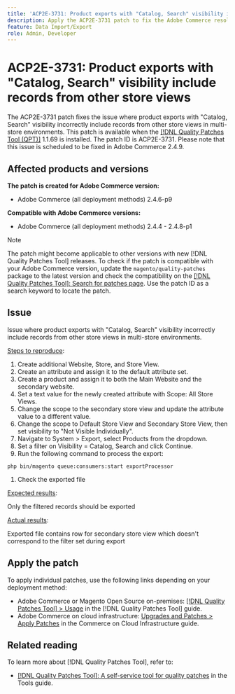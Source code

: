 ```yaml
---
title: 'ACP2E-3731: Product exports with "Catalog, Search" visibility include records from other store views'
description: Apply the ACP2E-3731 patch to fix the Adobe Commerce resolves an issue where product exports with visibility filter set to "Catalog, Search" included incorrect rows in multi-store setups due to store-scoped attribute variations.
feature: Data Import/Export
role: Admin, Developer
---
```


# ACP2E-3731: Product exports with "Catalog, Search" visibility include records from other store views

The ACP2E-3731 patch fixes the issue where product exports with "Catalog, Search" visibility incorrectly include records from other store views in multi-store environments. This patch is available when the [[!DNL Quality Patches Tool (QPT)]](/help/tools/quality-patches-tool/quality-patches-tool-to-self-serve-quality-patches.md) 1.1.69 is installed. The patch ID is ACP2E-3731. Please note that this issue is scheduled to be fixed in Adobe Commerce 2.4.9.

## Affected products and versions

**The patch is created for Adobe Commerce version:**

* Adobe Commerce (all deployment methods) 2.4.6-p9

**Compatible with Adobe Commerce versions:**

* Adobe Commerce (all deployment methods) 2.4.4 - 2.4.8-p1

>[!NOTE]
>
>The patch might become applicable to other versions with new [!DNL Quality Patches Tool] releases. To check if the patch is compatible with your Adobe Commerce version, update the `magento/quality-patches` package to the latest version and check the compatibility on the [[!DNL Quality Patches Tool]: Search for patches page](https://experienceleague.adobe.com/tools/commerce-quality-patches/index.html). Use the patch ID as a search keyword to locate the patch.

## Issue

Issue where product exports with "Catalog, Search" visibility incorrectly include records from other store views in multi-store environments.

<u>Steps to reproduce</u>:

1. Create additional Website, Store, and Store View.
1. Create an attribute and assign it to the default attribute set.
1. Create a product and assign it to both the Main Website and the secondary website.
1. Set a text value for the newly created attribute with Scope: All Store Views.
1. Change the scope to the secondary store view and update the attribute value to a different value.
1. Change the scope to Default Store View and Secondary Store View, then set visibility to "Not Visible Individually".
1. Navigate to System > Export, select Products from the dropdown.
1. Set a filter on Visibility = Catalog, Search and click Continue.
1. Run the following command to process the export:

```
php bin/magento queue:consumers:start exportProcessor
```

1. Check the exported file

<u>Expected results</u>:

Only the filtered records should be exported

<u>Actual results</u>:

Exported file contains row for secondary store view which doesn't correspond to the filter set during export

## Apply the patch

To apply individual patches, use the following links depending on your deployment method:

* Adobe Commerce or Magento Open Source on-premises: [[!DNL Quality Patches Tool] > Usage](/help/tools/quality-patches-tool/usage.md) in the [!DNL Quality Patches Tool] guide.
* Adobe Commerce on cloud infrastructure: [Upgrades and Patches > Apply Patches](https://experienceleague.adobe.com/docs/commerce-cloud-service/user-guide/develop/upgrade/apply-patches.html) in the Commerce on Cloud Infrastructure guide.

## Related reading

To learn more about [!DNL Quality Patches Tool], refer to:

* [[!DNL Quality Patches Tool]: A self-service tool for quality patches](/help/tools/quality-patches-tool/quality-patches-tool-to-self-serve-quality-patches.md) in the Tools guide.